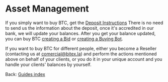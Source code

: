 
# Asset Management

If you simply want to buy BTC, get the [Deposit Instructions](https://developers.bitex.la/?version=latest#7345f816-e2db-4a29-b9d2-8c9d8e432a82) There is no need to send us the information about the deposit, once it's accredited in our bank, we will update your balances. After you get your balance updated, you can buy BTC [creating a Bid](https://developers.bitex.la/?version=latest#5485d842-a27f-4871-8fce-5b5a225caf96) or [creating a Buying Bot](https://developers.bitex.la/?version=latest#6db95916-fecf-4621-8e14-f0996e944a87).

If you want to buy BTC for different people, either you become a Reseller (contacting us at [comercial@bitex.la](mailto:comercial@bitex.la)) and perform the actions mentioned above on behalf of your clients, or you do it in your unique account and you handle your clients' balances by yourself.

<div class="footer-nav">
  <span>
    Back:
    <a href="/">Guides index</a>
  </span>
</div>